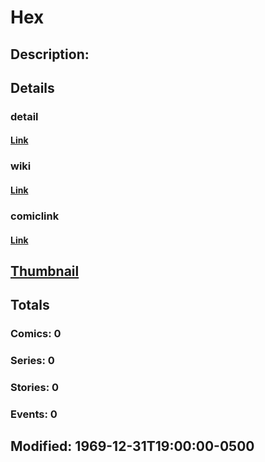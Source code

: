 # Hex
## Description: 
## Details
### detail
#### [Link](http://marvel.com/characters/957/hex?utm_campaign=apiRef&utm_source=225578a89fc76f3d20fbffda5d17a88d)
### wiki
#### [Link](http://marvel.com/universe/Hex?utm_campaign=apiRef&utm_source=225578a89fc76f3d20fbffda5d17a88d)
### comiclink
#### [Link](http://marvel.com/comics/characters/1011274/hex?utm_campaign=apiRef&utm_source=225578a89fc76f3d20fbffda5d17a88d)
## [Thumbnail](http://i.annihil.us/u/prod/marvel/i/mg/e/f0/4c002eeb6ed5e.jpg)
## Totals
### Comics: 0
### Series: 0
### Stories: 0
### Events: 0
## Modified: 1969-12-31T19:00:00-0500